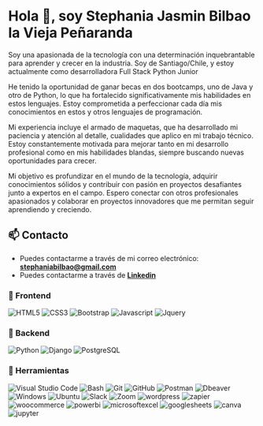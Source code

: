 # Hola 👋, soy Stephania Jasmin Bilbao la Vieja Peñaranda

Soy una apasionada de la tecnología con una determinación inquebrantable para aprender y crecer en la industria. Soy de Santiago/Chile, y estoy actualmente como desarrolladora Full Stack Python Junior

He tenido la oportunidad de ganar becas en dos bootcamps, uno de Java y otro de Python, lo que ha fortalecido significativamente mis habilidades en estos lenguajes. Estoy comprometida a perfeccionar cada día mis conocimientos en estos y otros lenguajes de programación.

Mi experiencia incluye el armado de maquetas, que ha desarrollado mi paciencia y atención al detalle, cualidades que aplico en mi trabajo técnico. Estoy constantemente motivada para mejorar tanto en mi desarrollo profesional como en mis habilidades blandas, siempre buscando nuevas oportunidades para crecer.

Mi objetivo es profundizar en el mundo de la tecnología, adquirir conocimientos sólidos y contribuir con pasión en proyectos desafiantes junto a expertos en el campo. Espero conectar con otros profesionales apasionados y colaborar en proyectos innovadores que me permitan seguir aprendiendo y creciendo.

## 📫 Contacto

- Puedes contactarme a través de mi correo electrónico: **<stephaniabilbao@gmail.com>**
- Puedes contactarme a través de **[Linkedin](https://www.linkedin.com/in/stephania-bilbao-la-vieja-pe%C3%B1aranda/)**

### 🎨 Frontend

![HTML5](https://img.shields.io/badge/HTML5-E34F26?style=for-the-badge&logo=html5&logoColor=white) ![CSS3](https://img.shields.io/badge/CSS3-1572B6?style=for-the-badge&logo=css3&logoColor=white) ![Bootstrap](https://img.shields.io/badge/Bootstrap-563D7C?style=for-the-badge&logo=bootstrap&logoColor=white) ![Javascript](https://img.shields.io/badge/Javascript-323330?style=for-the-badge&logo=javascript&logoColor=F7DF1E) ![Jquery](https://img.shields.io/badge/jQuery-0769AD?style=for-the-badge&logo=jquery&logoColor=white)

### 🔨 Backend

![Python](https://img.shields.io/badge/Python-3776AB?style=for-the-badge&logo=python&logoColor=white) ![Django](https://img.shields.io/badge/Django-092E20?style=for-the-badge&logo=django&logoColor=white) ![PostgreSQL](https://img.shields.io/badge/PostgreSQL-316192?style=for-the-badge&logo=postgresql&logoColor=white)


### 📎 Herramientas

![Visual Studio Code](https://img.shields.io/badge/Visual%20Studio%20Code-007ACC?style=for-the-badge&logo=visual-studio-code&logoColor=white) ![Bash](https://img.shields.io/badge/Bash-121011?style=for-the-badge&logo=gnu-bash&logoColor=white) ![Git](https://img.shields.io/badge/git-%23F05033.svg?style=for-the-badge&logo=git&logoColor=white) ![GitHub](https://img.shields.io/badge/github-%23121011.svg?style=for-the-badge&logo=github&logoColor=white) ![Postman](https://img.shields.io/badge/Postman-FF6C37?style=for-the-badge&logo=postman&logoColor=white) ![Dbeaver](https://img.shields.io/badge/DBeaver-EE0000?style=for-the-badge&logo=dbeaver&logoColor=white) ![Windows](https://img.shields.io/badge/Windows-0078D6?style=for-the-badge&logo=windows&logoColor=white) ![Ubuntu](https://img.shields.io/badge/Ubuntu-E95420?style=for-the-badge&logo=ubuntu&logoColor=white) ![Slack](https://img.shields.io/badge/Slack-4A154B?style=for-the-badge&logo=slack&logoColor=white) ![Zoom](https://img.shields.io/badge/Zoom-2D8CFF?style=for-the-badge&logo=zoom&logoColor=white) ![wordpress](https://img.shields.io/badge/wordpress-21759B?style=for-the-badge&logo=wordpress&logoColor=white) ![zapier](https://img.shields.io/badge/zapier-FF4F00?style=for-the-badge&logo=zapier&logoColor=white) ![woocommerce](https://img.shields.io/badge/woocommerce-96588A?style=for-the-badge&logo=woocommerce&logoColor=white) ![powerbi](https://img.shields.io/badge/powerbi-F2C811?style=for-the-badge&logo=powerbi&logoColor=white) ![microsoftexcel](https://img.shields.io/badge/microsoftexcel-217346?style=for-the-badge&logo=microsoftexcel&logoColor=white) ![googlesheets](https://img.shields.io/badge/googlesheets-34A853?style=for-the-badge&logo=googlesheets&logoColor=white) ![canva](https://img.shields.io/badge/canva-00C4CC?style=for-the-badge&logo=canva&logoColor=white) ![jupyter](https://img.shields.io/badge/jupyter-F37626?style=for-the-badge&logo=jupyter&logoColor=white)



